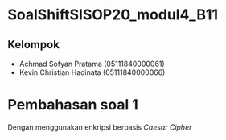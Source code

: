# SoalShiftSISOP20_modul4_B11
## Kelompok
 - Achmad Sofyan Pratama (05111840000061)
 - Kevin Christian Hadinata (05111840000066)

# Pembahasan soal 1
Dengan menggunakan enkripsi berbasis *Caesar Cipher*
<!--stackedit_data:
eyJoaXN0b3J5IjpbMjY1NzU1NDBdfQ==
-->